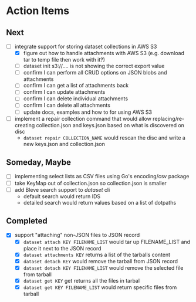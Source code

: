 
# Action Items

## Next

+ [ ] integrate support for storing dataset collections in AWS S3
    + [x] figure out how to handle attachments with AWS S3 (e.g. download tar to temp file then work with it?)
    + [ ] dataset init s3://.... is not showing the correct export value
    + [ ] confirm I can perform all CRUD options on JSON blobs and attachments
    + [ ] confirm I can get a list of attachments back
    + [ ] confirm I can update attachments
    + [ ] confirm I can delete individual attachments
    + [ ] confirm I can delete all attachments
    + [ ] update docs, examples and how to for using AWS S3
+ [ ] implement a repair collection command that would allow replacing/re-creating collection.json and keys.json based on what is discovered on disc
    + `dataset repair COLLECTION_NAME` would rescan the disc and write a new keys.json and collection.json

## Someday, Maybe

+ [ ] implementing select lists as CSV files using Go's encoding/csv package 
+ [ ] take KeyMap out of collection.json so collection.json is smaller
+ [ ] add Bleve search support to *dataset* cli
    + default search would return IDS
    + detailed search would return values based on a list of dotpaths


## Completed

+ [x] support "attaching" non-JSON files to JSON record
    + [x] `dataset attach KEY FILENAME_LIST` would tar up FILENAME_LIST and place it next to the JSON record
    + [x] `dataset attachments KEY` returns a list of the tarballs content
    + [x] `dataset detach KEY` would remove the tarball from JSON record
    + [x] `dataset detach KEY FILENAME_LIST` would remove the selected file from tarball
    + [x] `dataset get KEY` get returns all the files in tarbal
    + [x] `dataset get KEY FILENAME_LIST` would return specific files from tarball
